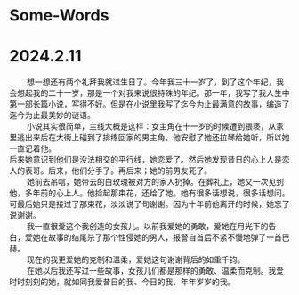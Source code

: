 # Some-Words
# 2024.2.11

&nbsp;&nbsp;&nbsp;&nbsp;&nbsp;&nbsp;&nbsp;&nbsp;想一想还有两个礼拜我就过生日了。今年我三十一岁了，到了这个年纪，我会想起我的二十一岁，那是一个对我来说很特殊的年纪。那一年，我写了我人生中第一部长篇小说，写得不好。但是在小说里我写了迄今为止最满意的故事，编造了迄今为止最美妙的谜语。<br>
&nbsp;&nbsp;&nbsp;&nbsp;&nbsp;&nbsp;&nbsp;&nbsp;小说其实很简单，主线大概是这样：女主角在十一岁的时候遭到猥亵，从家里逃出来后在大街上碰到了排练回家的男主角。他安慰了她还拉琴给她听，所以她一直记着他。<br>
后来她意识到他们是没法相交的平行线，她恋爱了。然后她发现昔日的心上人是恋人的表哥。后来，他们分手了。再后来；她的前男友死了。<br>
&nbsp;&nbsp;&nbsp;&nbsp;&nbsp;&nbsp;&nbsp;&nbsp;她前去吊唁，她带去的白玫瑰被对方的家人扔掉。在葬礼上，她又一次见到他，多年前的心上人。他捡起那束花，还给了她。她有很多话想说，很多话想问。可最后她只是接过了那束花，淡淡说了句谢谢。因为十年前他离开的时候，她忘了说谢谢。<br>
&nbsp;&nbsp;&nbsp;&nbsp;&nbsp;&nbsp;&nbsp;&nbsp;我一直很爱这个我创造的女孩儿。以前我爱她的勇敢，爱她在月光下的告白，爱她在故事的结尾杀了那个性侵她的男人，报警自首后不紧不慢地弹了一首巴赫。<br>
&nbsp;&nbsp;&nbsp;&nbsp;&nbsp;&nbsp;&nbsp;&nbsp;现在的我更爱她的克制和温柔，爱她这句谢谢背后的如重千钧。<br>
&nbsp;&nbsp;&nbsp;&nbsp;&nbsp;&nbsp;&nbsp;&nbsp;在她以后我还写过一些故事，女孩儿们都是那样的勇敢、温柔而克制。我爱时时刻刻的她，就如同我爱昔日的我、今日的我、年年岁岁的我。<br>